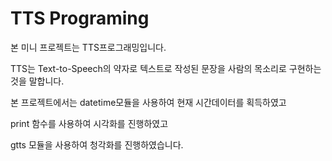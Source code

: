 # TTS Programing

본 미니 프로젝트는 TTS프로그래밍입니다.

TTS는 Text-to-Speech의 약자로 텍스트로 작성된 문장을 사람의 목소리로 구현하는것을 말합니다.

본 프로젝트에서는 datetime모듈을 사용하여 현재 시간데이터를 획득하였고

print 함수를 사용하여 시각화를 진행하였고

gtts 모듈을 사용하여 청각화를 진행하였습니다.
